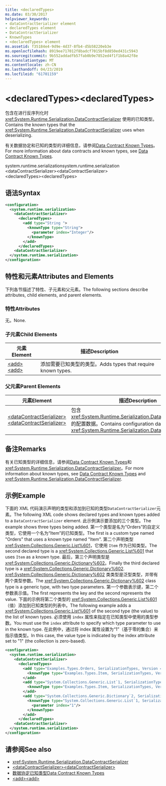 ```yaml
---
title: <declaredTypes>
ms.date: 03/30/2017
helpviewer_keywords:
- dataContractSerializer element
- declaredTypes element
- DataContractSerializer
- KnownTypes
- <declaredTypes> element
ms.assetid: f35184e4-9d9e-4d37-8fb4-d5b58220eb3e
ms.openlocfilehash: 8919ee717012f8badcf7015bf8d850ed431c5943
ms.sourcegitcommit: 9b552addadfb57fab0b9e7852ed4f1f1b8a42f8e
ms.translationtype: MT
ms.contentlocale: zh-CN
ms.lasthandoff: 04/23/2019
ms.locfileid: "61701159"
---
```

# <a name="declaredtypes"></a><span data-ttu-id="1c679-101">\<declaredTypes></span><span class="sxs-lookup"><span data-stu-id="1c679-101">\<declaredTypes></span></span>
<span data-ttu-id="1c679-102">包含在进行反序列化时 <xref:System.Runtime.Serialization.DataContractSerializer> 使用的已知类型。</span><span class="sxs-lookup"><span data-stu-id="1c679-102">Contains the known types that the <xref:System.Runtime.Serialization.DataContractSerializer> uses when deserializing.</span></span>  
  
 <span data-ttu-id="1c679-103">有关数据协定和已知的类型的详细信息，请参阅[Data Contract Known Types](../../../../../docs/framework/wcf/feature-details/data-contract-known-types.md)。</span><span class="sxs-lookup"><span data-stu-id="1c679-103">For more information about data contracts and known types, see [Data Contract Known Types](../../../../../docs/framework/wcf/feature-details/data-contract-known-types.md).</span></span>  
  
 <span data-ttu-id="1c679-104">system.runtime.serialization</span><span class="sxs-lookup"><span data-stu-id="1c679-104">system.runtime.serialization</span></span>  
<span data-ttu-id="1c679-105">\<dataContractSerializer></span><span class="sxs-lookup"><span data-stu-id="1c679-105">\<dataContractSerializer></span></span>  
<span data-ttu-id="1c679-106">\<declaredTypes></span><span class="sxs-lookup"><span data-stu-id="1c679-106">\<declaredTypes></span></span>  
  
## <a name="syntax"></a><span data-ttu-id="1c679-107">语法</span><span class="sxs-lookup"><span data-stu-id="1c679-107">Syntax</span></span>  
  
```xml  
<configuration>
  <system.runtime.serialization>
    <dataContractSerializer>
      <declaredTypes>
        <add type="String ">
          <knownType type="String">
            <parameter index="Integer"/>
          </knownType>
        </add>
      </declaredTypes>
    <dataContractSerializer>
  </system.runtime.serialization>
</configuration>
```  
  
## <a name="attributes-and-elements"></a><span data-ttu-id="1c679-108">特性和元素</span><span class="sxs-lookup"><span data-stu-id="1c679-108">Attributes and Elements</span></span>  
 <span data-ttu-id="1c679-109">下列各节描述了特性、子元素和父元素。</span><span class="sxs-lookup"><span data-stu-id="1c679-109">The following sections describe attributes, child elements, and parent elements.</span></span>  
  
### <a name="attributes"></a><span data-ttu-id="1c679-110">特性</span><span class="sxs-lookup"><span data-stu-id="1c679-110">Attributes</span></span>  
 <span data-ttu-id="1c679-111">无。</span><span class="sxs-lookup"><span data-stu-id="1c679-111">None.</span></span>  
  
### <a name="child-elements"></a><span data-ttu-id="1c679-112">子元素</span><span class="sxs-lookup"><span data-stu-id="1c679-112">Child Elements</span></span>  
  
|<span data-ttu-id="1c679-113">元素</span><span class="sxs-lookup"><span data-stu-id="1c679-113">Element</span></span>|<span data-ttu-id="1c679-114">描述</span><span class="sxs-lookup"><span data-stu-id="1c679-114">Description</span></span>|  
|-------------|-----------------|  
|[<span data-ttu-id="1c679-115">\<add></span><span class="sxs-lookup"><span data-stu-id="1c679-115">\<add></span></span>](../../../../../docs/framework/configure-apps/file-schema/wcf/add-of-declaredtypes-element.md)|<span data-ttu-id="1c679-116">添加需要已知类型的类型。</span><span class="sxs-lookup"><span data-stu-id="1c679-116">Adds types that require known types.</span></span>|  
  
### <a name="parent-elements"></a><span data-ttu-id="1c679-117">父元素</span><span class="sxs-lookup"><span data-stu-id="1c679-117">Parent Elements</span></span>  
  
|<span data-ttu-id="1c679-118">元素</span><span class="sxs-lookup"><span data-stu-id="1c679-118">Element</span></span>|<span data-ttu-id="1c679-119">描述</span><span class="sxs-lookup"><span data-stu-id="1c679-119">Description</span></span>|  
|-------------|-----------------|  
|[<span data-ttu-id="1c679-120">\<dataContractSerializer></span><span class="sxs-lookup"><span data-stu-id="1c679-120">\<dataContractSerializer></span></span>](../../../../../docs/framework/configure-apps/file-schema/wcf/datacontractserializer-of-system-runtime-serialization.md)|<span data-ttu-id="1c679-121">包含 <xref:System.Runtime.Serialization.DataContractSerializer> 的配置数据。</span><span class="sxs-lookup"><span data-stu-id="1c679-121">Contains configuration data for the <xref:System.Runtime.Serialization.DataContractSerializer>.</span></span>|  
  
## <a name="remarks"></a><span data-ttu-id="1c679-122">备注</span><span class="sxs-lookup"><span data-stu-id="1c679-122">Remarks</span></span>  
 <span data-ttu-id="1c679-123">有关已知类型的详细信息，请参阅[Data Contract Known Types](../../../../../docs/framework/wcf/feature-details/data-contract-known-types.md)和<xref:System.Runtime.Serialization.DataContractSerializer>。</span><span class="sxs-lookup"><span data-stu-id="1c679-123">For more information about known types, see [Data Contract Known Types](../../../../../docs/framework/wcf/feature-details/data-contract-known-types.md) and <xref:System.Runtime.Serialization.DataContractSerializer>.</span></span>  
  
## <a name="example"></a><span data-ttu-id="1c679-124">示例</span><span class="sxs-lookup"><span data-stu-id="1c679-124">Example</span></span>  
 <span data-ttu-id="1c679-125">下面的 XML 代码演示声明的类型和添加到已知的类型`DataContractSerializer`元素。</span><span class="sxs-lookup"><span data-stu-id="1c679-125">The following XML code shows declared types and known types added to a `DataContractSerializer` element.</span></span> <span data-ttu-id="1c679-126">此示例演示要添加的三个类型。</span><span class="sxs-lookup"><span data-stu-id="1c679-126">The example shows three types being added.</span></span> <span data-ttu-id="1c679-127">第一个类型是名为“Orders”的自定义类型，它使用一个名为“Item”的已知类型。</span><span class="sxs-lookup"><span data-stu-id="1c679-127">The first is a custom type named "Orders" that uses a known type named "Item".</span></span> <span data-ttu-id="1c679-128">第二个声明类型 <xref:System.Collections.Generic.List%601>，它使用 `Item` 作为已知类型。</span><span class="sxs-lookup"><span data-stu-id="1c679-128">The second declared type is a <xref:System.Collections.Generic.List%601> that uses `Item` as a known type.</span></span> <span data-ttu-id="1c679-129">最后，第三个声明类型是 <xref:System.Collections.Generic.Dictionary%602>。</span><span class="sxs-lookup"><span data-stu-id="1c679-129">Finally the third declared type is a <xref:System.Collections.Generic.Dictionary%602>.</span></span> <span data-ttu-id="1c679-130"><xref:System.Collections.Generic.Dictionary%602> 类类型是泛型类型，并带有两个类型参数。</span><span class="sxs-lookup"><span data-stu-id="1c679-130">The <xref:System.Collections.Generic.Dictionary%602> class type is a generic type, with two type parameters.</span></span> <span data-ttu-id="1c679-131">第一个参数表示键，第二个参数表示值。</span><span class="sxs-lookup"><span data-stu-id="1c679-131">The first represents the key and the second represents the value.</span></span> <span data-ttu-id="1c679-132">下面的示例将第二个类型的 <xref:System.Collections.Generic.List%601>（值）添加到已知类型的列表中。</span><span class="sxs-lookup"><span data-stu-id="1c679-132">The following example adds a <xref:System.Collections.Generic.List%601> of the second type (the value) to the list of known types.</span></span> <span data-ttu-id="1c679-133">必须使用 `index` 属性来指定在已知类型中使用的类型参数。</span><span class="sxs-lookup"><span data-stu-id="1c679-133">You must use the `index` attribute to specify which type parameter to use in the known type.</span></span> <span data-ttu-id="1c679-134">在此例中，通过将 index 属性设置为“1”（基于零的集合）来指示值类型。</span><span class="sxs-lookup"><span data-stu-id="1c679-134">In this case, the value type is indicated by the index attribute set to "1" (the collection is zero-based).</span></span>  
  
```xml  
<configuration>
  <system.runtime.serialization>
    <dataContractSerializer>
      <declaredTypes>
        <add type="Examples.Types.Orders, SerializationTypes, Version = 2.0.0.0, Culture = neutral, PublicKeyToken=null">
          <knownType type="Examples.Types.Item, SerializationTypes, Version=2.0.0.0, Culture=neutral, PublicKey=null" />
        </add>
        <add type="System.Collections.Generic.List`1, SerializationTypes, Version = 2.0.0.0, Culture = neutral, PublicKeyToken=null">
          <knownType type="Examples.Types.Item, SerializationTypes, Version=2.0.0.0, Culture=neutral, PublicKey=null" />
        </add>
        <add type="System.Collections.Generic.Dictionary`2, SerializationTypes, Version = 2.0.0.0, Culture = neutral, PublicKeyToken=null">
          <knownType type="System.Collections.Generic.List`1, SerializationTypes, Version = 2.0.0.0, Culture = neutral, PublicKeyToken=null">
            <parameter index="1"/>
          </knownType>
        </add>
      </declaredTypes>
    <dataContractSerializer>
  </system.runtime.serialization>
</configuration>
```  
  
## <a name="see-also"></a><span data-ttu-id="1c679-135">请参阅</span><span class="sxs-lookup"><span data-stu-id="1c679-135">See also</span></span>

- <xref:System.Runtime.Serialization.DataContractSerializer>
- [<span data-ttu-id="1c679-136">\<dataContractSerializer></span><span class="sxs-lookup"><span data-stu-id="1c679-136">\<dataContractSerializer></span></span>](../../../../../docs/framework/configure-apps/file-schema/wcf/datacontractserializer-element.md)
- [<span data-ttu-id="1c679-137">数据协定已知类型</span><span class="sxs-lookup"><span data-stu-id="1c679-137">Data Contract Known Types</span></span>](../../../../../docs/framework/wcf/feature-details/data-contract-known-types.md)
- [<span data-ttu-id="1c679-138">\<add></span><span class="sxs-lookup"><span data-stu-id="1c679-138">\<add></span></span>](../../../../../docs/framework/configure-apps/file-schema/wcf/add-of-declaredtypes-element.md)
